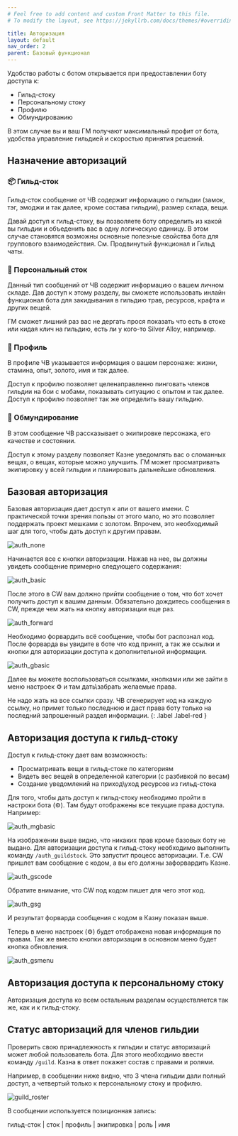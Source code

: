 ```yaml
---
# Feel free to add content and custom Front Matter to this file.
# To modify the layout, see https://jekyllrb.com/docs/themes/#overriding-theme-defaults

title: Авторизация  
layout: default
nav_order: 2
parent: Базовый функционал
---
```

Удобство работы с ботом открывается при предоставлении боту доступа к: 
- Гильд-стоку 
- Персональному стоку 
- Профилю 
- Обмундированию 

В этом случае вы и ваш ГМ получают максимальный профит от бота, удобства управление гильдией и скоростью принятия решений. 

## Назначение авторизаций 

### 📦 Гильд-сток 

Гильд-сток сообщение от ЧВ содержит информацию о гильдии (замок, тэг, эмоджи и так далее, кроме состава гильдии), размер склада, вещи. 

Давай доступ к гильд-стоку, вы позволяете боту определить из какой вы гильдии и объеденить вас в одну логическую единицу. В этом случае становятся возможны основные полезные свойства бота для группового взаимодействия. См. Продвинутый функционал и Гильд чаты. 

### 🕋 Персональный сток 

Данный тип сообщений от ЧВ содержит информацию о вашем личном складе. Дав доступ к этому разделу, вы сможете использовать инлайн функционал бота для закидывания в гильдию трав, ресурсов, крафта и других вещей. 

ГМ сможет лишний раз вас не дергать прося показать что есть в стоке или кидая клич на гильдию, есть ли у кого-то Silver Alloy, например. 

### 👤 Профиль 

В профиле ЧВ указывается информация о вашем персонаже: жизни, стамина, опыт, золото, имя и так далее. 

Доступ к профилю позволяет целенаправленно пинговать членов гильдии на бои с мобами, показывать ситуацию с опытом и так далее. Доступ к профилю позволяет так же определить вашу гильдию. 

### 🎽 Обмундирование 

В этом сообщение ЧВ рассказывает о экипировке персонажа, его качестве и состоянии. 

Доступ к этому разделу позволяет Казне уведомлять вас о сломанных вещах, о вещах, которые можно улучшить. ГМ может просматривать экипировку у всей гильдии и планировать дальнейшие обновления. 

## Базовая авторизация 

Базовая авторизация дает доступ к апи от вашего имени. С практической точки зрения пользы от этого мало, но это позволяет поддержать проект мешками с золотом. Впрочем, это необходимый шаг для того, чтобы дать доступ к другим правам. 

![auth_none]

Начинается все с кнопки авторизации. Нажав на нее, вы должны увидеть сообщение примерно следующего содержания:

![auth_basic]

После этого в CW вам должно прийти сообщение о том, что бот хочет получить доступ к вашим данным. Обязательно дождитесь сообщения в CW, прежде чем жать на кнопку авторизации еще раз. 

![auth_forward]

Необходимо форвардить всё сообщение, чтобы бот распознал код. После форварда вы увидите в боте что код принят, а так же ссылки и кнопки для авторизации доступа к дополнительной информации. 

![auth_gbasic]

Далее вы можете воспользоваться ссылками, кнопками или же зайти в меню настроек ⚙️ и там дать\забрать желаемые права. 

Не надо жать на все ссылки сразу. ЧВ сгенерирует код на каждую ссылку, но примет только последнюю и даст права боту только на последний запрошенный раздел информации.
{: .label .label-red }

## Авторизация доступа к гильд-стоку 

Доступ к гильд-стоку дает вам возможность: 
- Просматривать вещи в гильд-стоке по категориям 
- Видеть вес вещей в определенной категории (с разбивкой по весам)
- Создание уведомлений на приход\уход ресурсов из гильд-стока 

Для того, чтобы дать доступ к гильд-стоку необходимо пройти в настроки бота (⚙️). Там будут отображены все текущие права доступа. Например: 

![auth_mgbasic]

На изображении выше видно, что никаких прав кроме базовых боту не выдано. Для авторизации доступа к гильд-стоку необходимо выполнить команду `/auth_guildstock`. Это запустит процесс авторизации. Т.е. СW пришлет вам сообщение с кодом, а вы его должны зафорвардить Казне. 

![auth_gscode]

Обратите внимание, что CW под кодом пишет для чего этот код. 

![auth_gsg]

И результат форварда сообщения с кодом в Казну показан выше. 

Теперь в меню настроек (⚙️) будет отображена новая информация по правам. Так же вместо кнопки авторизации в основном меню будет кнопка обновления. 

![auth_gsmenu]

## Авторизация доступа к персональному стоку 

Авторизация доступа ко всем остальным разделам осуществляется так же, как и к гильд-стоку. 

## Статус авторизаций для членов гильдии 

Проверить свою принадлежность к гильдии и статус авторизаций может любой пользователь бота. Для этого необходимо ввести команду `/guild`. Казна в ответ покажет состав с правами и ролями. 

Например, в сообщении ниже видно, что 3 члена гильдии дали полный доступ, а четвертый только к персональному стоку и профилю. 

![guild_roster]

В сообщении используется позиционная запись: 

гильд-сток | сток | профиль | экипировка | роль | имя




[auth_none]: /images/auth_none.png
[auth_basic]: /images/auth_basic.png
[auth_forward]: /images/auth_forward.png
[auth_gbasic]: /images/auth_granted_basic.png
[auth_mgbasic]: /images/auth_m_granted_basic.png
[auth_gscode]: /images/auth_gstock_code.png
[auth_gsg]: /images/auth_gstock_granted.png
[auth_gsmenu]: /images/auth_menu_gs.png
[guild_roster]: /images/guild_roster.png


